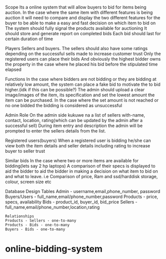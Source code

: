 Scope
Its a online system that will allow buyers to bid for items being auction. 
In the case where the same item with different features is being auction it will 
need to compare and display the two different features for the buyer to be able 
to make a easy and fast decision on which item to bid on
The system should fully signal the products available for auctioning
It should store and generate report on completed bids
Each bid should last for certain duration of time

Players
Sellers and buyers.
The sellers should also have some ratings depending on the successful sells made to increase customer trust
Only the registered users can place their bids
And obviously the highest bidder owns the property in the case where he placed his bid before the stipulated time elapsed

Functions
In the case where bidders are not bidding or they are bidding at relatively low amount, the system can place 
a fake bid to motivate the to bid higher.(idk if this can be possible?)
The admin should upload a clear image/images of the item, its specification and set the lowest amount the item can be purchased.
In the case where the set amount is not reached or no one bidded the bidding is considered as unsuccessful

Admin Role
On the admin side kukuwe na a list of sellers with-name, contact, location, rating(which can be updated by the admin after a successful sell)
During item entry and description the admin  will be prompted to enter the sellers details from the list.

Registered users(buyers)
When a registered user is bidding  he/she can view both the item details  and seller details including rating to increase buyer to seller trust

Similar bids
In the case where two or more items are available for bidding(lets say 2 hp laptops)
A comparison of their specs is displayed to aid the bidder to aid the bidder in  making a decision  on what item to bid on and what to leave.
i.e
Comparison of price, Ram and ssd/harddisk storage, colour, screen size etc

Database Design
    Tables
    Admin - username,email,phone_number, password
    Buyers/Users - full_name,email/phone_number,password
    Products - price, specs, availability
    Bids - product_id, buyer_id, bid_price
    Sellers - full_name,email/phone_number,location,rating
    
    Relationships
    Products - Sellers - one-to-many
    Products - Bids - one-to-many
    Buyers - Bids - one-to-many
# online-bidding-system
